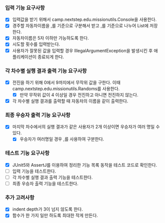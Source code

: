 ### 입력 기능 요구사항
- [x] 입력값을 받기 위해서 camp.nextstep.edu.missionutils.Console을 사용한다.
- [x] 경주할 자동차이름을 ,를 기준으로 구분해서 받고 ,를 기준으로 나누어 List에 저장한다.
- [x] 자동차이름은 5자 이하만 가능하도록 한다.
- [x] 시도할 횟수를 입력받는다.
- [x] 사용자가 잘못된 값을 입력할 경우 IllegalArgumentException을 발생시킨 후 애플리케이션이 종료되게 한다.
### 각 차수별 실행 결과 출력 기능 요구사항
- [x] 전진을 하기 위해 0에서 9까지에서 무작위 값을 구한다. 이때 camp.nextstep.edu.missionutils.Randoms를 사용한다.
  - [x] 만약 무작위 값이 4 이상일 경우 전진하고 아니면 전진하지 않는다.
- [x] 각 차수별 실행 결과를 출력할 때 자동차의 이름을 같이 출력한다.
### 최종 우승자 출력 기능 요구사항
- [x] 마지막 차수에서의 실행 결과가 같은 사용자가 2개 이상이면 우승자가 여러 명일 수 있다.
  - [x] 우승자가 여러명일 경우 ,를 사용하여 구분한다.
### 테스트 기능 요구사항
- [x] JUnit5와 AssertJ를 이용하여 정리한 기능 목록 동작을 테스트 코드로 확인한다.
- [ ] 입력 기능을 테스트한다.
- [ ] 각 차수별 실행 결과 출력 기능을 테스트한다.
- [ ] 최종 우승자 출력 기능을 테스트한다.
### 추가 고려사항
- [x] indent depth가 3이 넘지 않도록 한다.
- [x] 함수가 한 가지 일만 하도록 최대한 작게 만든다.